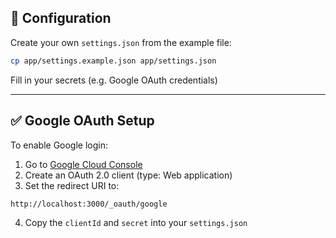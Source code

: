 ## 🔐 Configuration

Create your own `settings.json` from the example file:

```sh
cp app/settings.example.json app/settings.json
```

Fill in your secrets (e.g. Google OAuth credentials)

---

## ✅ Google OAuth Setup

To enable Google login:

1. Go to [Google Cloud Console](https://console.cloud.google.com/)
2. Create an OAuth 2.0 client (type: Web application)
3. Set the redirect URI to:

```
http://localhost:3000/_oauth/google
```

4. Copy the `clientId` and `secret` into your `settings.json`

